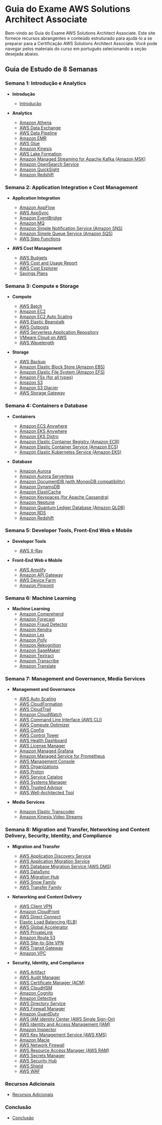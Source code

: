 # Guia do Exame AWS Solutions Architect Associate

Bem-vindo ao Guia do Exame AWS Solutions Architect Associate. Este site fornece recursos abrangentes e conteúdo estruturado para ajudá-lo a se preparar para a Certificação AWS Solutions Architect Associate. Você pode navegar pelos materiais do curso em português selecionando a seção desejada abaixo.

## Guia de Estudo de 8 Semanas

### Semana 1: Introdução e Analytics

- **Introdução**
  - [Introdução](/docs/pt/introducao.md)

- **Analytics**
  - [Amazon Athena](/docs/pt/services/athena.md)
  - [AWS Data Exchange](/docs/pt/services/data-exchange.md)
  - [AWS Data Pipeline](/docs/pt/services/data-pipeline.md)
  - [Amazon EMR](/docs/pt/services/emr.md)
  - [AWS Glue](/docs/pt/services/glue.md)
  - [Amazon Kinesis](/docs/pt/services/kinesis.md)
  - [AWS Lake Formation](/docs/pt/services/lake-formation.md)
  - [Amazon Managed Streaming for Apache Kafka (Amazon MSK)](/docs/pt/services/msk.md)
  - [Amazon OpenSearch Service](/docs/pt/services/opensearch.md)
  - [Amazon QuickSight](/docs/pt/services/quicksight.md)
  - [Amazon Redshift](/docs/pt/services/redshift.md)

### Semana 2: Application Integration e Cost Management

- **Application Integration**
  - [Amazon AppFlow](/docs/pt/services/appflow.md)
  - [AWS AppSync](/docs/pt/services/appsync.md)
  - [Amazon EventBridge](/docs/pt/services/eventbridge.md)
  - [Amazon MQ](/docs/pt/services/mq.md)
  - [Amazon Simple Notification Service (Amazon SNS)](/docs/pt/services/sns.md)
  - [Amazon Simple Queue Service (Amazon SQS)](/docs/pt/services/sqs.md)
  - [AWS Step Functions](/docs/pt/services/step-functions.md)

- **AWS Cost Management**
  - [AWS Budgets](/docs/pt/services/budgets.md)
  - [AWS Cost and Usage Report](/docs/pt/services/cost-and-usage-report.md)
  - [AWS Cost Explorer](/docs/pt/services/cost-explorer.md)
  - [Savings Plans](/docs/pt/services/savings-plans.md)

### Semana 3: Compute e Storage

- **Compute**
  - [AWS Batch](/docs/pt/services/batch.md)
  - [Amazon EC2](/docs/pt/services/ec2.md)
  - [Amazon EC2 Auto Scaling](/docs/pt/services/ec2-auto-scaling.md)
  - [AWS Elastic Beanstalk](/docs/pt/services/elastic-beanstalk.md)
  - [AWS Outposts](/docs/pt/services/outposts.md)
  - [AWS Serverless Application Repository](/docs/pt/services/serverless-application-repository.md)
  - [VMware Cloud on AWS](/docs/pt/services/vmware-cloud.md)
  - [AWS Wavelength](/docs/pt/services/wavelength.md)

- **Storage**
  - [AWS Backup](/docs/pt/services/backup.md)
  - [Amazon Elastic Block Store (Amazon EBS)](/docs/pt/services/ebs.md)
  - [Amazon Elastic File System (Amazon EFS)](/docs/pt/services/efs.md)
  - [Amazon FSx (for all types)](/docs/pt/services/fsx.md)
  - [Amazon S3](/docs/pt/services/s3.md)
  - [Amazon S3 Glacier](/docs/pt/services/s3-glacier.md)
  - [AWS Storage Gateway](/docs/pt/services/storage-gateway.md)

### Semana 4: Containers e Database

- **Containers**
  - [Amazon ECS Anywhere](/docs/pt/services/ecs-anywhere.md)
  - [Amazon EKS Anywhere](/docs/pt/services/eks-anywhere.md)
  - [Amazon EKS Distro](/docs/pt/services/eks-distro.md)
  - [Amazon Elastic Container Registry (Amazon ECR)](/docs/pt/services/ecr.md)
  - [Amazon Elastic Container Service (Amazon ECS)](/docs/pt/services/ecs.md)
  - [Amazon Elastic Kubernetes Service (Amazon EKS)](/docs/pt/services/eks.md)

- **Database**
  - [Amazon Aurora](/docs/pt/services/aurora.md)
  - [Amazon Aurora Serverless](/docs/pt/services/aurora-serverless.md)
  - [Amazon DocumentDB (with MongoDB compatibility)](/docs/pt/services/documentdb.md)
  - [Amazon DynamoDB](/docs/pt/services/dynamodb.md)
  - [Amazon ElastiCache](/docs/pt/services/elasticache.md)
  - [Amazon Keyspaces (for Apache Cassandra)](/docs/pt/services/keyspaces.md)
  - [Amazon Neptune](/docs/pt/services/neptune.md)
  - [Amazon Quantum Ledger Database (Amazon QLDB)](/docs/pt/services/qldb.md)
  - [Amazon RDS](/docs/pt/services/rds.md)
  - [Amazon Redshift](/docs/pt/services/redshift.md)

### Semana 5: Developer Tools, Front-End Web e Mobile

- **Developer Tools**
  - [AWS X-Ray](/docs/pt/services/xray.md)

- **Front-End Web e Mobile**
  - [AWS Amplify](/docs/pt/services/amplify.md)
  - [Amazon API Gateway](/docs/pt/services/api-gateway.md)
  - [AWS Device Farm](/docs/pt/services/device-farm.md)
  - [Amazon Pinpoint](/docs/pt/services/pinpoint.md)

### Semana 6: Machine Learning

- **Machine Learning**
  - [Amazon Comprehend](/docs/pt/services/comprehend.md)
  - [Amazon Forecast](/docs/pt/services/forecast.md)
  - [Amazon Fraud Detector](/docs/pt/services/fraud-detector.md)
  - [Amazon Kendra](/docs/pt/services/kendra.md)
  - [Amazon Lex](/docs/pt/services/lex.md)
  - [Amazon Polly](/docs/pt/services/polly.md)
  - [Amazon Rekognition](/docs/pt/services/rekognition.md)
  - [Amazon SageMaker](/docs/pt/services/sagemaker.md)
  - [Amazon Textract](/docs/pt/services/textract.md)
  - [Amazon Transcribe](/docs/pt/services/transcribe.md)
  - [Amazon Translate](/docs/pt/services/translate.md)

### Semana 7: Management and Governance, Media Services

- **Management and Governance**
  - [AWS Auto Scaling](/docs/pt/services/auto-scaling.md)
  - [AWS CloudFormation](/docs/pt/services/cloudformation.md)
  - [AWS CloudTrail](/docs/pt/services/cloudtrail.md)
  - [Amazon CloudWatch](/docs/pt/services/cloudwatch.md)
  - [AWS Command Line Interface (AWS CLI)](/docs/pt/services/cli.md)
  - [AWS Compute Optimizer](/docs/pt/services/compute-optimizer.md)
  - [AWS Config](/docs/pt/services/config.md)
  - [AWS Control Tower](/docs/pt/services/control-tower.md)
  - [AWS Health Dashboard](/docs/pt/services/health-dashboard.md)
  - [AWS License Manager](/docs/pt/services/license-manager.md)
  - [Amazon Managed Grafana](/docs/pt/services/managed-grafana.md)
  - [Amazon Managed Service for Prometheus](/docs/pt/services/managed-prometheus.md)
  - [AWS Management Console](/docs/pt/services/management-console.md)
  - [AWS Organizations](/docs/pt/services/organizations.md)
  - [AWS Proton](/docs/pt/services/proton.md)
  - [AWS Service Catalog](/docs/pt/services/service-catalog.md)
  - [AWS Systems Manager](/docs/pt/services/systems-manager.md)
  - [AWS Trusted Advisor](/docs/pt/services/trusted-advisor.md)
  - [AWS Well-Architected Tool](/docs/pt/services/well-architected-tool.md)

- **Media Services**
  - [Amazon Elastic Transcoder](/docs/pt/services/elastic-transcoder.md)
  - [Amazon Kinesis Video Streams](/docs/pt/services/kinesis-video-streams.md)

### Semana 8: Migration and Transfer, Networking and Content Delivery, Security, Identity, and Compliance

- **Migration and Transfer**
  - [AWS Application Discovery Service](/docs/pt/services/application-discovery-service.md)
  - [AWS Application Migration Service](/docs/pt/services/application-migration-service.md)
  - [AWS Database Migration Service (AWS DMS)](/docs/pt/services/dms.md)
  - [AWS DataSync](/docs/pt/services/datasync.md)
  - [AWS Migration Hub](/docs/pt/services/migration-hub.md)
  - [AWS Snow Family](/docs/pt/services/snow-family.md)
  - [AWS Transfer Family](/docs/pt/services/transfer-family.md)

- **Networking and Content Delivery**
  - [AWS Client VPN](/docs/pt/services/client-vpn.md)
  - [Amazon CloudFront](/docs/pt/services/cloudfront.md)
  - [AWS Direct Connect](/docs/pt/services/direct-connect.md)
  - [Elastic Load Balancing (ELB)](/docs/pt/services/elb.md)
  - [AWS Global Accelerator](/docs/pt/services/global-accelerator.md)
  - [AWS PrivateLink](/docs/pt/services/privatelink.md)
  - [Amazon Route 53](/docs/pt/services/route-53.md)
  - [AWS Site-to-Site VPN](/docs/pt/services/site-to-site-vpn.md)
  - [AWS Transit Gateway](/docs/pt/services/transit-gateway.md)
  - [Amazon VPC](/docs/pt/services/vpc.md)

- **Security, Identity, and Compliance**
  - [AWS Artifact](/docs/pt/services/artifact.md)
  - [AWS Audit Manager](/docs/pt/services/audit-manager.md)
  - [AWS Certificate Manager (ACM)](/docs/pt/services/certificate-manager.md)
  - [AWS CloudHSM](/docs/pt/services/cloudhsm.md)
  - [Amazon Cognito](/docs/pt/services/cognito.md)
  - [Amazon Detective](/docs/pt/services/detective.md)
  - [AWS Directory Service](/docs/pt/services/directory-service.md)
  - [AWS Firewall Manager](/docs/pt/services/firewall-manager.md)
  - [Amazon GuardDuty](/docs/pt/services/guardduty.md)
  - [AWS IAM Identity Center (AWS Single Sign-On)](/docs/pt/services/identity-center.md)
  - [AWS Identity and Access Management (IAM)](/docs/pt/services/iam.md)
  - [Amazon Inspector](/docs/pt/services/inspector.md)
  - [AWS Key Management Service (AWS KMS)](/docs/pt/services/kms.md)
  - [Amazon Macie](/docs/pt/services/macie.md)
  - [AWS Network Firewall](/docs/pt/services/network-firewall.md)
  - [AWS Resource Access Manager (AWS RAM)](/docs/pt/services/ram.md)
  - [AWS Secrets Manager](/docs/pt/services/secrets-manager.md)
  - [AWS Security Hub](/docs/pt/services/security-hub.md)
  - [AWS Shield](/docs/pt/services/shield.md)
  - [AWS WAF](/docs/pt/services/waf.md)

### Recursos Adicionais

- [Recursos Adicionais](/docs/pt/recursos-adicionais.md)

### Conclusão

- [Conclusão](/docs/pt/conclusao.md)
